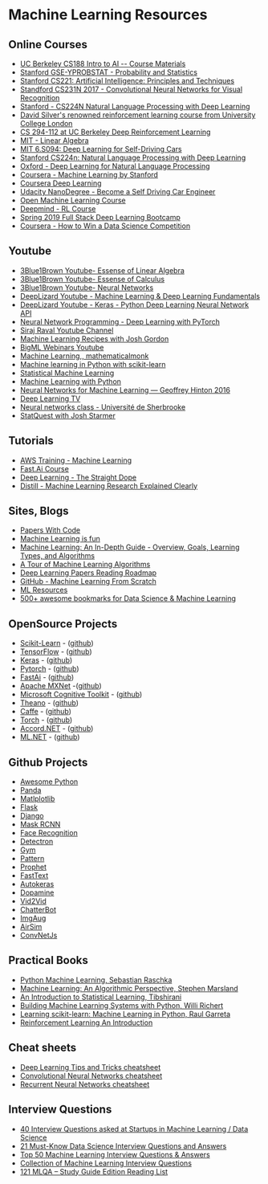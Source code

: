 # Machine Learning Resources 
## Online Courses
* [UC Berkeley CS188 Intro to AI -- Course Materials](http://ai.berkeley.edu/home.html)
* [Stanford GSE-YPROBSTAT - Probability and Statistics](https://online.stanford.edu/courses/gse-yprobstat-probability-and-statistics)
* [Stanford CS221: Artificial Intelligence: Principles and Techniques](http://web.stanford.edu/class/cs221)
* [Standford CS231N 2017 - Convolutional Neural Networks for Visual Recognition](https://www.youtube.com/playlist?list=PLzUTmXVwsnXod6WNdg57Yc3zFx_f-RYsq)
* [Stanford - CS224N Natural Language Processing with Deep Learning](https://www.youtube.com/playlist?list=PLU40WL8Ol94IJzQtileLTqGZuXtGlLMP_)
* [David Silver's renowned reinforcement learning course from University College London](http://www0.cs.ucl.ac.uk/staff/d.silver/web/Teaching.html)
* [CS 294-112 at UC Berkeley Deep Reinforcement Learning](http://rail.eecs.berkeley.edu/deeprlcourse)
* [MIT - Linear Algebra](https://ocw.mit.edu/courses/mathematics/18-06-linear-algebra-spring-2010/)
* [MIT 6.S094: Deep Learning for Self-Driving Cars](https://selfdrivingcars.mit.edu)
* [Stanford CS224n: Natural Language Processing with Deep Learning](http://web.stanford.edu/class/cs224n/)
* [Oxford - Deep Learning for Natural Language Processing](https://www.cs.ox.ac.uk/teaching/courses/2016-2017/dl/)
* [Coursera - Machine Learning by Stanford](https://www.coursera.org/learn/machine-learning)
* [Coursera Deep Learning](https://www.coursera.org/specializations/deep-learning)
* [Udacity NanoDegree - Become a Self Driving Car Engineer](https://www.udacity.com/course/self-driving-car-engineer-nanodegree--nd013)
* [Open Machine Learning Course](https://mlcourse.ai)
* [Deepmind - RL Course ](https://www.youtube.com/watch?v=2pWv7GOvuf0&list=PLqYmG7hTraZDM-OYHWgPebj2MfCFzFObQ)
* [Spring 2019 Full Stack Deep Learning Bootcamp](https://fullstackdeeplearning.com/march2019)
* [Coursera - How to Win a Data Science Competition](https://www.coursera.org/learn/competitive-data-science)

## Youtube
* [3Blue1Brown Youtube- Essense of Linear Algebra](https://www.youtube.com/playlist?list=PLZHQObOWTQDPD3MizzM2xVFitgF8hE_ab)
* [3Blue1Brown Youtube- Essense of Calculus](https://www.youtube.com/playlist?list=PLZHQObOWTQDMsr9K-rj53DwVRMYO3t5Yr)
* [3Blue1Brown Youtube- Neural Networks](https://www.youtube.com/playlist?list=PLZHQObOWTQDNU6R1_67000Dx_ZCJB-3pi)
* [DeepLizard Youtube - Machine Learning & Deep Learning Fundamentals](https://www.youtube.com/playlist?list=PLZbbT5o_s2xq7LwI2y8_QtvuXZedL6tQU)
* [DeepLizard Youtube - Keras - Python Deep Learning Neural Network API](https://www.youtube.com/playlist?list=PLZbbT5o_s2xrwRnXk_yCPtnqqo4_u2YGL)
* [Neural Network Programming - Deep Learning with PyTorch](https://www.youtube.com/playlist?list=PLZbbT5o_s2xrfNyHZsM6ufI0iZENK9xgG)
* [Siraj Raval Youtube Channel](https://www.youtube.com/channel/UCWN3xxRkmTPmbKwht9FuE5A/playlists)
* [Machine Learning Recipes with Josh Gordon](https://www.youtube.com/playlist?list=PLOU2XLYxmsIIuiBfYad6rFYQU_jL2ryal)
* [BigML Webinars Youtube](https://www.youtube.com/playlist?list=PL1bKyu9GtNYHcjGa6ulrvRVcm1lAB8he3)
* [Machine Learning,, mathematicalmonk](https://www.youtube.com/playlist?list=PLD0F06AA0D2E8FFBA)
* [Machine learning in Python with scikit-learn](https://www.youtube.com/playlist?list=PL5-da3qGB5ICeMbQuqbbCOQWcS6OYBr5A)
* [Statistical Machine Learning](https://www.youtube.com/watch?v=zcMnu-3wkWo&list=PLTB9VQq8WiaCBK2XrtYn5t9uuPdsNm7YE)
* [Machine Learning with Python](https://www.youtube.com/watch?list=PLQVvvaa0QuDfKTOs3Keq_kaG2P55YRn5v&v=OGxgnH8y2NM)
* [Neural Networks for Machine Learning — Geoffrey Hinton 2016](https://www.youtube.com/watch?list=PLoRl3Ht4JOcdU872GhiYWf6jwrk_SNhz9&v=cbeTc-Urqak)
* [Deep Learning TV](https://www.youtube.com/channel/UC9OeZkIwhzfv-_Cb7fCikLQ/playlists)
* [Neural networks class - Université de Sherbrooke](https://www.youtube.com/playlist?list=PL6Xpj9I5qXYEcOhn7TqghAJ6NAPrNmUBH)
* [StatQuest with Josh Starmer](https://www.youtube.com/user/joshstarmer)

## Tutorials
* [AWS Training - Machine Learning ](https://aws.amazon.com/training/learning-paths/machine-learning/)
* [Fast.Ai Course](https://course.fast.ai/)
* [Deep Learning - The Straight Dope](https://gluon.mxnet.io/)
* [Distill - Machine Learning Research Explained Clearly](https://distill.pub)

## Sites, Blogs
* [Papers With Code](https://paperswithcode.com/)
* [Machine Learning is fun](https://medium.com/@ageitgey/machine-learning-is-fun-80ea3ec3c471)
* [Machine Learning: An In-Depth Guide - Overview, Goals, Learning Types, and Algorithms](https://www.innoarchitech.com/machine-learning-an-in-depth-non-technical-guide/)
* [A Tour of Machine Learning Algorithms](https://machinelearningmastery.com/a-tour-of-machine-learning-algorithms/)
* [Deep Learning Papers Reading Roadmap](https://github.com/floodsung/Deep-Learning-Papers-Reading-Roadmap)
* [GitHub - Machine Learning From Scratch](https://github.com/eriklindernoren/ML-From-Scratch)
* [ML Resources](https://sgfin.github.io/learning-resources/)
* [500+ awesome bookmarks for Data Science & Machine Learning](https://towardsdatascience.com/500-free-high-quality-online-resources-for-data-science-machine-learning-7eda5bf33872)

## OpenSource Projects
* [Scikit-Learn](https://scikit-learn.org/stable/) - ([github](https://github.com/scikit-learn/scikit-learn))
* [TensorFlow](https://www.tensorflow.org/) - ([github](https://github.com/tensorflow))
* [Keras](https://keras.io/) - ([github](https://github.com/keras-team/keras))
* [Pytorch](https://pytorch.org/) - ([github](https://github.com/pytorch/pytorch))
* [FastAi](https://docs.fast.ai/) - ([github](https://github.com/fastai/fastai))
* [Apache MXNet](https://mxnet.apache.org/) -([github](https://github.com/apache/incubator-mxnet))
* [Microsoft Cognitive Toolkit](https://www.microsoft.com/en-us/cognitive-toolkit/) - ([github](https://github.com/Microsoft/CNTK/))
* [Theano](http://www.deeplearning.net/software/theano/) - ([github](https://github.com/Theano/Theano))
* [Caffe](http://caffe.berkeleyvision.org/) - ([github](https://github.com/BVLC/caffe/))
* [Torch](http://torch.ch/) - ([github](https://github.com/torch/torch7))
* [Accord.NET](http://accord-framework.net/) - ([github](https://github.com/accord-net/framework/))
* [ML.NET](https://dotnet.microsoft.com/apps/machinelearning-ai/ml-dotnet) - ([github](https://github.com/dotnet/machinelearning))

## Github Projects
* [Awesome Python](https://github.com/vinta/awesome-python)
* [Panda](https://github.com/pandas-dev/pandas)
* [Matlplotlib](https://github.com/matplotlib/matplotlib)
* [Flask](https://github.com/pallets/flask)
* [Django](https://github.com/django/django)
* [Mask RCNN](https://github.com/matterport/Mask_RCNN)
* [Face Recognition](https://github.com/ageitgey/face_recognition)
* [Detectron](https://github.com/facebookresearch/Detectron)
* [Gym](https://github.com/openai/gym)
* [Pattern](https://github.com/clips/pattern)
* [Prophet](https://github.com/facebook/prophet)
* [FastText](https://github.com/facebookresearch/fastText)
* [Autokeras](https://github.com/jhfjhfj1/autokeras)
* [Dopamine](https://github.com/google/dopamine)
* [Vid2Vid](https://github.com/NVIDIA/vid2vid)
* [ChatterBot](https://github.com/gunthercox/ChatterBot)
* [ImgAug](https://github.com/aleju/imgaug)
* [AirSim](https://github.com/Microsoft/AirSim)
* [ConvNetJs](https://github.com/karpathy/convnetjs)

## Practical Books
* [Python Machine Learning, Sebastian Raschka](https://github.com/rasbt/python-machine-learning-book)
* [Machine Learning: An Algorithmic Perspective, Stephen Marsland](https://github.com/alexsosn/MarslandMLAlgo)
* [An Introduction to Statistical Learning, Tibshirani](https://github.com/JWarmenhoven/ISLR-python)
* [Building Machine Learning Systems with Python, Willi Richert](https://github.com/luispedro/BuildingMachineLearningSystemsWithPython)
* [Learning scikit-learn: Machine Learning in Python, Raul Garreta](https://github.com/gmonce/scikit-learn-book)
* [Reinforcement Learning An Introduction](https://github.com/ShangtongZhang/reinforcement-learning-an-introduction)

## Cheat sheets
* [Deep Learning Tips and Tricks cheatsheet](https://stanford.edu/~shervine/teaching/cs-230/cheatsheet-deep-learning-tips-and-tricks)
* [Convolutional Neural Networks cheatsheet](https://stanford.edu/~shervine/teaching/cs-230/cheatsheet-convolutional-neural-networks)
* [Recurrent Neural Networks cheatsheet](https://stanford.edu/~shervine/teaching/cs-230/cheatsheet-recurrent-neural-networks)

## Interview Questions
* [40 Interview Questions asked at Startups in Machine Learning / Data Science](https://www.analyticsvidhya.com/blog/2016/09/40-interview-questions-asked-at-startups-in-machine-learning-data-science/)
* [21 Must-Know Data Science Interview Questions and Answers](https://www.kdnuggets.com/2016/02/21-data-science-interview-questions-answers.html)
* [Top 50 Machine Learning Interview Questions & Answers	](https://career.guru99.com/top-50-interview-questions-on-machine-learning/)
* [Collection of Machine Learning Interview Questions](http://analyticscosm.com/machine-learning-interview-questions-for-data-scientist-interview/)
* [121 MLQA – Study Guide Edition Reading List](https://elitedatascience.com/mlqa-reading-list)
